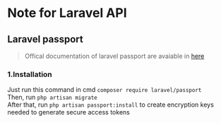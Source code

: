 # Note for Laravel API

## Laravel passport

> Offical documentation of laravel passport are avaiable in [here](https://laravel.com/docs/6.x/passport)

### 1.Installation

Just run this command in cmd `composer require laravel/passport`  
Then, run `php artisan migrate`  
After that, run `php artisan passport:install` to create encryption keys needed to generate secure access tokens
